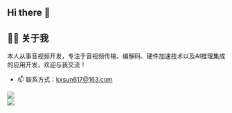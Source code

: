 ## Hi there 👋
## 👨‍💻 关于我

本人从事音视频开发，专注于音视频传输、编解码、硬件加速技术以及AI推理集成的应用开发，欢迎与我交流！
- 📫 联系方式：kxsun617@163.com

<!--关注量等统计信息-->
<div align="left"> 
  <img src="https://github-readme-stats.vercel.app/api?username=BreakingY&show_icons=true&theme=tokyonight" /> 
</div>
<!--使用的语言-->
<div align="left"> 
  <img src="https://github-readme-stats.vercel.app/api/top-langs/?username=BreakingY" /> 
</div>




